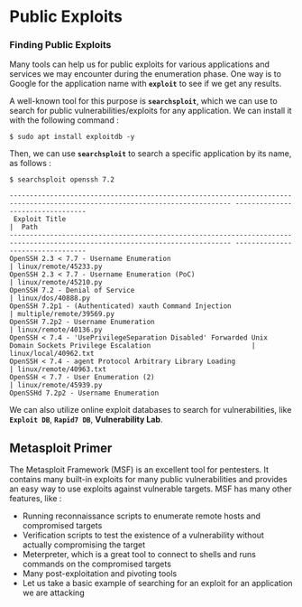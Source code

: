 # Public Exploits

### Finding Public Exploits

Many tools can help us for public exploits for various applications and services we may encounter during the enumeration phase. One way is  to Google for the application name with **`exploit`** to see if we get any results.

A well-known tool for this purpose is **`searchsploit`**, which we can use to search for public vulnerabilities/exploits for any application. We can install it with the following command :&#x20;

```shell-session
$ sudo apt install exploitdb -y
```

Then, we can use **`searchsploit`** to search a specific application by its name, as follows :&#x20;

```shell-session
$ searchsploit openssh 7.2

----------------------------------------------------------------------------------------------------------------------------- ---------------------------------
 Exploit Title                                                                                                               |  Path
----------------------------------------------------------------------------------------------------------------------------- ---------------------------------
OpenSSH 2.3 < 7.7 - Username Enumeration                                                                                     | linux/remote/45233.py
OpenSSH 2.3 < 7.7 - Username Enumeration (PoC)                                                                               | linux/remote/45210.py
OpenSSH 7.2 - Denial of Service                                                                                              | linux/dos/40888.py
OpenSSH 7.2p1 - (Authenticated) xauth Command Injection                                                                      | multiple/remote/39569.py
OpenSSH 7.2p2 - Username Enumeration                                                                                         | linux/remote/40136.py
OpenSSH < 7.4 - 'UsePrivilegeSeparation Disabled' Forwarded Unix Domain Sockets Privilege Escalation                         | linux/local/40962.txt
OpenSSH < 7.4 - agent Protocol Arbitrary Library Loading                                                                     | linux/remote/40963.txt
OpenSSH < 7.7 - User Enumeration (2)                                                                                         | linux/remote/45939.py
OpenSSHd 7.2p2 - Username Enumeration      
```

We can also utilize online exploit databases to search for vulnerabilities, like **`Exploit DB`**, **`Rapid7 DB`**, **Vulnerability Lab**.

## Metasploit Primer

The Metasploit Framework (MSF) is an excellent tool for pentesters. It contains many built-in exploits for many public vulnerabilities and provides an easy way to use exploits against vulnerable targets. MSF has many other features, like :&#x20;

* Running reconnaissance scripts to enumerate remote hosts and compromised targets
* Verification scripts to test the existence of a vulnerability without actually compromising the target
* Meterpreter, which is a great tool to connect to shells and runs commands on the compromised targets
* Many post-exploitation and pivoting tools
* Let us take a basic example of searching for an exploit for an application we are attacking&#x20;
